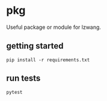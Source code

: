 # pkg
Useful package or module for lzwang.


## getting started

```shell
pip install -r requirements.txt
```

## run tests

```shell
pytest
```
